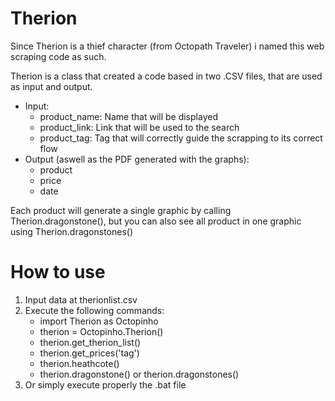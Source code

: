 # Therion

Since Therion is a thief character (from Octopath Traveler) i named this web scraping code as such.

Therion is a class that created a code based in two .CSV files, that are used as input and output.
  - Input: 
    - product_name: Name that will be displayed
    - product_link: Link that will be used to the search
    - product_tag: Tag that will correctly guide the scrapping to its correct flow
  - Output (aswell as the PDF generated with the graphs): 
    - product
    - price
    - date 

Each product will generate a single graphic by calling Therion.dragonstone(), but you can also see all product in one graphic using Therion.dragonstones()

# How to use

1. Input data at therionlist.csv
2. Execute the following commands: 
    - import Therion as Octopinho
    - therion = Octopinho.Therion()
    - therion.get_therion_list()
    - therion.get_prices('tag')
    - therion.heathcote()
    - therion.dragonstone() or therion.dragonstones()
3. Or simply execute properly the .bat file
